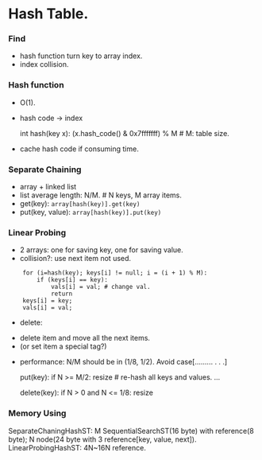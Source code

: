 # Hash Table.

### Find

+ hash function turn key to array index.
+ index collision.

### Hash function

+ O(1).
+ hash code -> index

    int hash(key x):
        (x.hash_code() & 0x7fffffff) % M # M: table size.

+ cache hash code if consuming time.

### Separate Chaining

+ array + linked list
+ list average length: N/M. # N keys, M array items.
+ get(key): `array[hash(key)].get(key)`
+ put(key, value): `array[hash(key)].put(key)`

### Linear Probing

+ 2 arrays: one for saving key, one for saving value.
+ collision?: use next item not used.

```
    for (i=hash(key); keys[i] != null; i = (i + 1) % M):
        if (keys[i] == key):
            vals[i] = val; # change val.
            return
    keys[i] = key;
    vals[i] = val;
```

+ delete:
 - delete item and move all the next items.
 - (or set item a special tag?)

+ performance: N/M should be in (1/8, 1/2). Avoid case[.........  . . .]

    put(key):
        if N >= M/2:
            resize # re-hash all keys and values.
        ...

    delete(key):
        if N > 0 and N <= 1/8:
            resize

### Memory Using

SeparateChaningHashST: M SequentialSearchST(16 byte) with reference(8 byte); N node(24 byte with 3 reference[key, value, next]).
LinearProbingHashST: 4N~16N reference.

